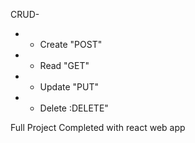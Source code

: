 CRUD- 
- - Create "POST"
- - Read "GET"
- - Update "PUT"
- - Delete :DELETE"

Full Project Completed with react web app
